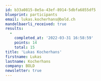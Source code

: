 ```yaml
---
id: b33a0815-8e5a-43ef-8914-5dbfa6855df5
blueprint: participants
email: lukas.kocherhans@bold.ch
mandelbaerli_received: true
results:
  -
    completed_at: '2022-03-31 16:58:59'
    points: 14
    total: 15
title: 'Lukas Kocherhans'
firstname: Lukas
lastname: Kocherhans
company: BOLD
newsletter: true
---
```

